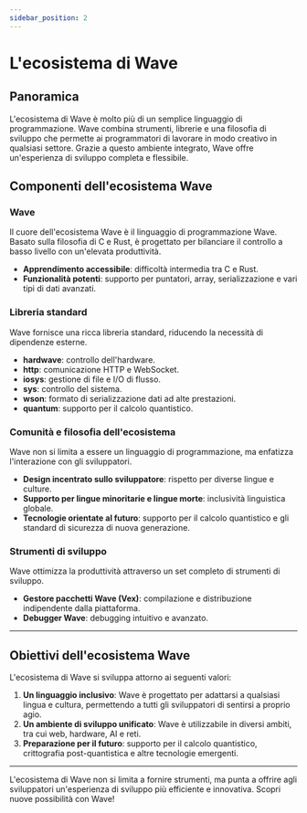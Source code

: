 ```yaml
---
sidebar_position: 2
---
```


# L'ecosistema di Wave 

## Panoramica

L'ecosistema di Wave è molto più di un semplice linguaggio di programmazione.
Wave combina strumenti, librerie e una filosofia di sviluppo che permette ai programmatori di lavorare in modo creativo in qualsiasi settore.
Grazie a questo ambiente integrato, Wave offre un'esperienza di sviluppo completa e flessibile.

## Componenti dell'ecosistema Wave
### Wave
Il cuore dell'ecosistema Wave è il linguaggio di programmazione Wave.
Basato sulla filosofia di C e Rust, è progettato per bilanciare il controllo a basso livello con un'elevata produttività.

* **Apprendimento accessibile**: difficoltà intermedia tra C e Rust.
* **Funzionalità potenti**: supporto per puntatori, array, serializzazione e vari tipi di dati avanzati.

### Libreria standard
Wave fornisce una ricca libreria standard, riducendo la necessità di dipendenze esterne.

* **hardwave**: controllo dell'hardware.
* **http**: comunicazione HTTP e WebSocket.
* **iosys**: gestione di file e I/O di flusso.
* **sys**: controllo del sistema.
* **wson**: formato di serializzazione dati ad alte prestazioni.
* **quantum**: supporto per il calcolo quantistico.

### Comunità e filosofia dell'ecosistema
Wave non si limita a essere un linguaggio di programmazione, ma enfatizza l'interazione con gli sviluppatori.

* **Design incentrato sullo sviluppatore**: rispetto per diverse lingue e culture.
* **Supporto per lingue minoritarie e lingue morte**: inclusività linguistica globale.
* **Tecnologie orientate al futuro**: supporto per il calcolo quantistico e gli standard di sicurezza di nuova generazione.

### Strumenti di sviluppo
Wave ottimizza la produttività attraverso un set completo di strumenti di sviluppo.

* **Gestore pacchetti Wave (Vex)**: compilazione e distribuzione indipendente dalla piattaforma.
* **Debugger Wave**: debugging intuitivo e avanzato.

---

## Obiettivi dell'ecosistema Wave
L'ecosistema di Wave si sviluppa attorno ai seguenti valori:

1. **Un linguaggio inclusivo**: Wave è progettato per adattarsi a qualsiasi lingua e cultura, permettendo a tutti gli sviluppatori di sentirsi a proprio agio.
2. **Un ambiente di sviluppo unificato**: Wave è utilizzabile in diversi ambiti, tra cui web, hardware, AI e reti.
3. **Preparazione per il futuro**: supporto per il calcolo quantistico, crittografia post-quantistica e altre tecnologie emergenti.

---

L'ecosistema di Wave non si limita a fornire strumenti, ma punta a offrire agli sviluppatori un'esperienza di sviluppo più efficiente e innovativa.
Scopri nuove possibilità con Wave!
